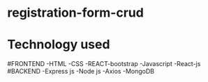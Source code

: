 # registration-form-crud

# Technology used
#FRONTEND
-HTML
-CSS
-REACT-bootstrap
-Javascript
-React-js
#BACKEND
-Express js
-Node js
-Axios
-MongoDB



